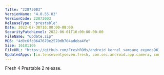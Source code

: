 ```yaml
---
Title: "22073003"
VersionName: "4.0.55.03"
VersionCode: 22073003
ReleaseType: "prestable"
Date: 2022-07-30T16:00:00-08:00
SecurityPatchLevel: 2022-06-01T10:00:00-00:00
FileName: "update.zip"
MD5: "4d0c6fc8647670e2570db704adeba4fe"
Size: 16181105
FileURL: "https://github.com/FreshROMs/android_kernel_samsung_exynos9610_mint/releases/download/xbeta-1185_a50dx/MintBeta-1185.A12.OneUI4-Enforcing_A50.CI.zip"
UpdatedApps: [io.tenseventyseven.fresh, com.sec.android.app.camera, com.android.chrome, com.sec.android.app.camera, io.tensevntysevn.fresh.framework]
---
```


Fresh 4 Prestable 2 release.

